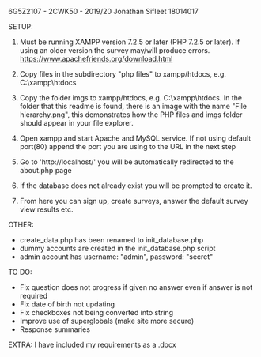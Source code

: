 6G5Z2107 - 2CWK50 - 2019/20
Jonathan Sifleet
18014017

SETUP:
1) Must be running XAMPP version 7.2.5 or later (PHP 7.2.5 or later). If using an older version the survey may/will produce errors.
https://www.apachefriends.org/download.html

2) Copy files in the subdirectory "php files" to xampp/htdocs, e.g. C:\xampp\htdocs

3) Copy the folder imgs to xampp/htdocs, e.g. C:\xampp\htdocs. In the folder that this readme is found, there is an image with the name "File hierarchy.png", this demonstrates how the PHP files and imgs folder should appear in your file explorer.

4) Open xampp and start Apache and MySQL service. If not using default port(80) append the port you are using to the URL in the next step

5) Go to 'http://localhost/' you will be automatically redirected to the about.php page

6) If the database does not already exist you will be prompted to create it.

7) From here you can sign up, create surveys, answer the default survey view results etc.

OTHER:
- create_data.php has been renamed to init_database.php
- dummy accounts are created in the init_database.php script
- admin account has username: "admin", password: "secret"

TO DO:
- Fix question does not progress if given no answer even if answer is not required
- Fix date of birth not updating
- Fix checkboxes not being converted into string
- Improve use of superglobals (make site more secure)
- Response summaries

EXTRA:
I have included my requirements as a .docx
